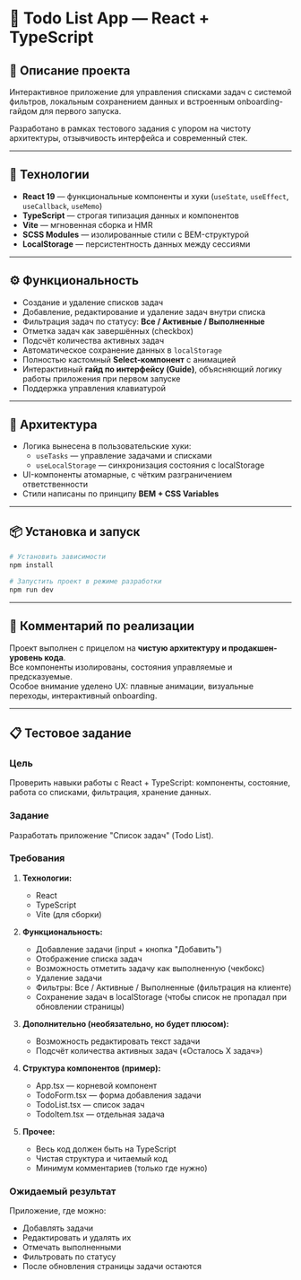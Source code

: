 # 📝 Todo List App — React + TypeScript

## 📖 Описание проекта
Интерактивное приложение для управления списками задач с системой фильтров, локальным сохранением данных и встроенным onboarding-гайдом для первого запуска.

Разработано в рамках тестового задания с упором на чистоту архитектуры, отзывчивость интерфейса и современный стек.

---

## 🚀 Технологии
- **React 19** — функциональные компоненты и хуки (`useState`, `useEffect`, `useCallback`, `useMemo`)
- **TypeScript** — строгая типизация данных и компонентов
- **Vite** — мгновенная сборка и HMR
- **SCSS Modules** — изолированные стили с BEM-структурой
- **LocalStorage** — персистентность данных между сессиями

---

## ⚙️ Функциональность
- Создание и удаление списков задач
- Добавление, редактирование и удаление задач внутри списка
- Фильтрация задач по статусу: **Все / Активные / Выполненные**
- Отметка задач как завершённых (checkbox)
- Подсчёт количества активных задач
- Автоматическое сохранение данных в `localStorage`
- Полностью кастомный **Select-компонент** с анимацией
- Интерактивный **гайд по интерфейсу (Guide)**, объясняющий логику работы приложения при первом запуске
- Поддержка управления клавиатурой

---

## 🧠 Архитектура
- Логика вынесена в пользовательские хуки:  
  - `useTasks` — управление задачами и списками  
  - `useLocalStorage` — синхронизация состояния с localStorage  
- UI-компоненты атомарные, с чётким разграничением ответственности
- Стили написаны по принципу **BEM + CSS Variables**

---

## 📦 Установка и запуск

```bash
# Установить зависимости
npm install

# Запустить проект в режиме разработки
npm run dev
```

---

## 💬 Комментарий по реализации

Проект выполнен с прицелом на **чистую архитектуру и продакшен-уровень кода**.  
Все компоненты изолированы, состояния управляемые и предсказуемые.  
Особое внимание уделено UX: плавные анимации, визуальные переходы, интерактивный onboarding.

---

## 📋 Тестовое задание

### Цель
Проверить навыки работы с React + TypeScript: компоненты, состояние, работа со списками, фильтрация, хранение данных.

### Задание
Разработать приложение "Список задач" (Todo List).

### Требования
1. **Технологии:**
   * React
   * TypeScript
   * Vite (для сборки)

2. **Функциональность:**
   * Добавление задачи (input + кнопка "Добавить")
   * Отображение списка задач
   * Возможность отметить задачу как выполненную (чекбокс)
   * Удаление задачи
   * Фильтры: Все / Активные / Выполненные (фильтрация на клиенте)
   * Сохранение задач в localStorage (чтобы список не пропадал при обновлении страницы)

3. **Дополнительно (необязательно, но будет плюсом):**
   * Возможность редактировать текст задачи
   * Подсчёт количества активных задач («Осталось X задач»)

4. **Структура компонентов (пример):**
   * App.tsx — корневой компонент
   * TodoForm.tsx — форма добавления задачи
   * TodoList.tsx — список задач
   * TodoItem.tsx — отдельная задача

5. **Прочее:**
   * Весь код должен быть на TypeScript
   * Чистая структура и читаемый код
   * Минимум комментариев (только где нужно)

### Ожидаемый результат
Приложение, где можно:
* Добавлять задачи
* Редактировать и удалять их
* Отмечать выполненными
* Фильтровать по статусу
* После обновления страницы задачи остаются
